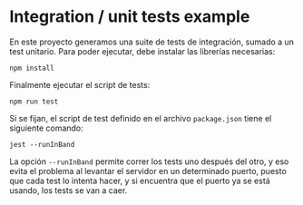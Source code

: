 # Integration / unit tests example

En este proyecto generamos una suite de tests de integración, sumado a un test unitario.
Para poder ejecutar, debe instalar las librerías necesarias:

```
npm install
```

Finalmente ejecutar el script de tests:

```
npm run test
```

Si se fijan, el script de test definido en el archivo `package.json` tiene el siguiente comando:

```
jest --runInBand
```

La opción `--runInBand` permite correr los tests uno después del otro, y eso evita el problema al levantar
el servidor en un determinado puerto, puesto que cada test lo intenta hacer, y si encuentra que el
puerto ya se está usando, los tests se van a caer.
